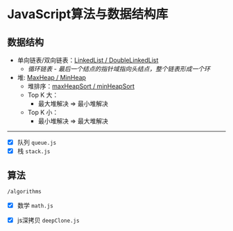 # JavaScript算法与数据结构库

## 数据结构

- 单向链表/双向链表：[LinkedList / DoubleLinkedList](https://github.com/can-dy-jack/linkedlist)
    - *循环链表 - 最后一个结点的指针域指向头结点，整个链表形成一个环*
- 堆: [MaxHeap / MinHeap](https://github.com/can-dy-jack/heap)
    - 堆排序：[maxHeapSort / minHeapSort](https://github.com/can-dy-jack/heap)
    - Top K 大：
        - 最大堆解决  => 最小堆解决 
    - Top K 小：
        - 最小堆解决  => 最大堆解决

---

- [x] 队列 `queue.js`
- [x] 栈 `stack.js`

## 算法

`/algorithms`

- [x] 数学 `math.js`
- [x] js深拷贝 `deepClone.js`


<!-- 数据结构仓库: heap\优先队列\queue\stack -->
<!-- 算法仓库：二分查找\KMP算法\... -> 不做成代码库，写成文档库也行 -->
